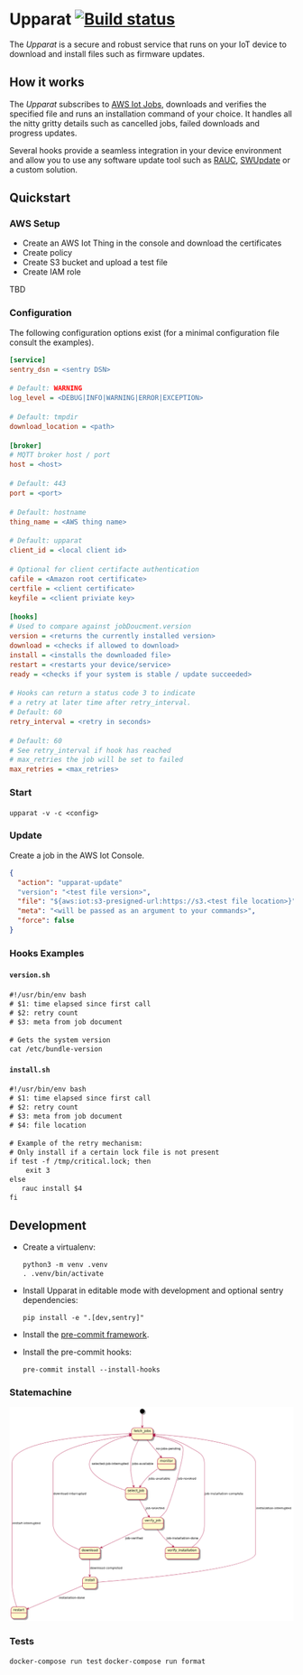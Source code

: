 # Upparat [![Build status](https://badge.buildkite.com/6bea55b122e71fbed1753df01ba0c9df0c0f0cfe111d2589fb.svg)](https://buildkite.com/caru/upparat)

The _Upparat_ is a secure and robust service that runs on your
IoT device to download and install files such as firmware updates.

## How it works

The _Upparat_ subscribes to [AWS Iot Jobs](https://docs.aws.amazon.com/en_pv/iot/latest/developerguide/iot-jobs.html),
downloads and verifies the specified file and runs an installation command of your
choice. It handles all the nitty gritty details such as cancelled jobs,
failed downloads and progress updates.

Several hooks provide a seamless integration in your device environment and allow you
to use any software update tool such as [RAUC](https://github.com/rauc/rauc),
[SWUpdate](https://github.com/sbabic/swupdate) or a custom solution.

## Quickstart

### AWS Setup

- Create an AWS Iot Thing in the console and download the certificates
- Create policy
- Create S3 bucket and upload a test file
- Create IAM role

TBD

### Configuration

The following configuration options exist
(for a minimal configuration file consult the examples).

```ini
[service]
sentry_dsn = <sentry DSN>

# Default: WARNING
log_level = <DEBUG|INFO|WARNING|ERROR|EXCEPTION>

# Default: tmpdir
download_location = <path>

[broker]
# MQTT broker host / port
host = <host>

# Default: 443
port = <port>

# Default: hostname
thing_name = <AWS thing name>

# Default: upparat
client_id = <local client id>

# Optional for client certifacte authentication
cafile = <Amazon root certificate>
certfile = <client certificate>
keyfile = <client priviate key>

[hooks]
# Used to compare against jobDoucment.version
version = <returns the currently installed version>
download = <checks if allowed to download>
install = <installs the downloaded file>
restart = <restarts your device/service>
ready = <checks if your system is stable / update succeeded>

# Hooks can return a status code 3 to indicate
# a retry at later time after retry_interval.
# Default: 60
retry_interval = <retry in seconds>

# Default: 60
# See retry_interval if hook has reached
# max_retries the job will be set to failed
max_retries = <max_retries>
```

### Start

`upparat -v -c <config>`

### Update

Create a job in the AWS Iot Console.

```json
{
  "action": "upparat-update"
  "version": "<test file version>",
  "file": "${aws:iot:s3-presigned-url:https://s3.<test file location>}",
  "meta": "<will be passed as an argument to your commands>",
  "force": false
}
```

### Hooks Examples

#### `version.sh`

```
#!/usr/bin/env bash
# $1: time elapsed since first call
# $2: retry count
# $3: meta from job document

# Gets the system version
cat /etc/bundle-version
```

#### `install.sh`

```
#!/usr/bin/env bash
# $1: time elapsed since first call
# $2: retry count
# $3: meta from job document
# $4: file location

# Example of the retry mechanism:
# Only install if a certain lock file is not present
if test -f /tmp/critical.lock; then
    exit 3
else
   rauc install $4
fi
```

## Development

- Create a virtualenv:

  ```
  python3 -m venv .venv
  . .venv/bin/activate
  ```

- Install Upparat in editable mode with development and optional sentry dependencies:

  ```
  pip install -e ".[dev,sentry]"
  ```

- Install the [pre-commit framework](https://pre-commit.com/#install).

- Install the pre-commit hooks:
  ```
  pre-commit install --install-hooks
  ```

### Statemachine

![statemachine](./docs/statemachine.png)

### Tests

`docker-compose run test`
`docker-compose run format`
